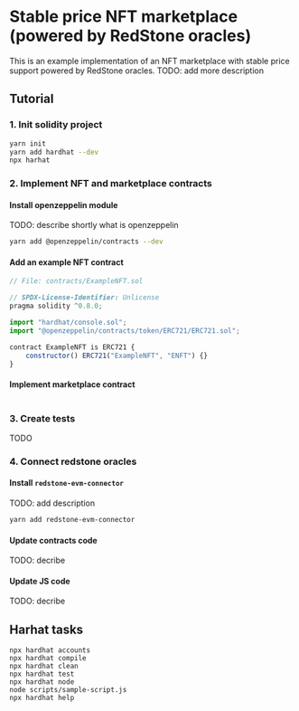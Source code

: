 # Stable price NFT marketplace (powered by RedStone oracles)

This is an example implementation of an NFT marketplace with stable price support powered by RedStone oracles.
TODO: add more description

## Tutorial

### 1. Init solidity project
```sh
yarn init
yarn add hardhat --dev
npx harhat
```

### 2. Implement NFT and marketplace contracts
#### Install openzeppelin module
TODO: describe shortly what is openzeppelin
```sh
yarn add @openzeppelin/contracts --dev
```

#### Add an example NFT contract
```js
// File: contracts/ExampleNFT.sol

// SPDX-License-Identifier: Unlicense
pragma solidity ^0.8.0;

import "hardhat/console.sol";
import "@openzeppelin/contracts/token/ERC721/ERC721.sol";

contract ExampleNFT is ERC721 {
    constructor() ERC721("ExampleNFT", "ENFT") {}
}
```

#### Implement marketplace contract
```js
```

### 3. Create tests
TODO

### 4. Connect redstone oracles
#### Install `redstone-evm-connector`
TODO: add description
```sh
yarn add redstone-evm-connector
```

#### Update contracts code
TODO: decribe

#### Update JS code
TODO: decribe



## Harhat tasks

```shell
npx hardhat accounts
npx hardhat compile
npx hardhat clean
npx hardhat test
npx hardhat node
node scripts/sample-script.js
npx hardhat help
```
